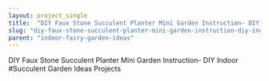 ```yaml
---
layout: project_single
title:  "DIY Faux Stone Succulent Planter Mini Garden Instruction- DIY Indoor  #Succulent Garden Ideas Projects"
slug: "diy-faux-stone-succulent-planter-mini-garden-instruction-diy-indoor-succulent-garden-ideas-projects"
parent: "indoor-fairy-garden-ideas"
---
```

DIY Faux Stone Succulent Planter Mini Garden Instruction- DIY Indoor  #Succulent Garden Ideas Projects